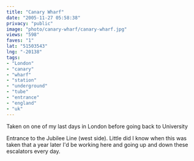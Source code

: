```yaml
---
title: "Canary Wharf"
date: "2005-11-27 05:58:38"
privacy: "public"
image: "photo/canary-wharf/canary-wharf.jpg"
views: "598"
faves: "1"
lat: "51503543"
lng: "-20138"
tags:
- "London"
- "canary"
- "wharf"
- "station"
- "underground"
- "tube"
- "entrance"
- "england"
- "uk"
---
```

Taken on one of my last days in London before going back to University

Entrance to the Jubilee Line (west side). Little did I know when this was taken that a year later I'd be working here and going up and down these escalators every day.

